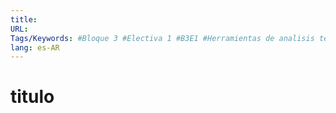 ```yaml
---
title: 
URL: 
Tags/Keywords: #Bloque 3 #Electiva 1 #B3E1 #Herramientas de analisis tecnico
lang: es-AR
---
```

# titulo